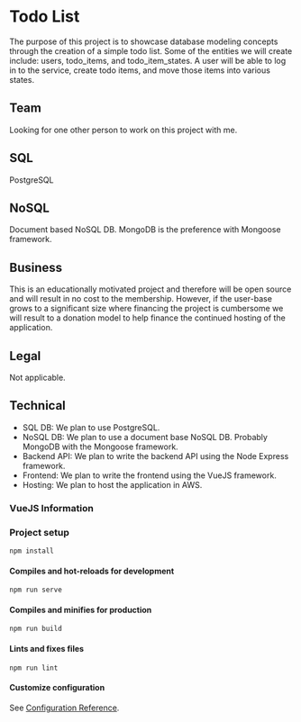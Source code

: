 # Todo List
The purpose of this project is to showcase database modeling concepts through the creation of a simple todo list. Some of
the entities we will create include: users, todo_items, and todo_item_states. A user will be able to log in to the service,
create todo items, and move those items into various states.

## Team
Looking for one other person to work on this project with me.

## SQL
PostgreSQL

## NoSQL
Document based NoSQL DB. MongoDB is the preference with Mongoose framework.

## Business
This is an educationally motivated project and therefore will be open source and will result in no cost to the membership.
 However, if the user-base grows to a significant size where financing the project is cumbersome we will result to a donation
  model to help finance the continued hosting of the application.

## Legal
Not applicable.

## Technical
* SQL DB: We plan to use PostgreSQL.
* NoSQL DB: We plan to use a document base NoSQL DB. Probably MongoDB with the Mongoose framework.
* Backend API: We plan to write the backend API using the Node Express framework.
* Frontend: We plan to write the frontend using the VueJS framework.
* Hosting: We plan to host the application in AWS.

### VueJS Information
### Project setup
```
npm install
```

#### Compiles and hot-reloads for development
```
npm run serve
```

#### Compiles and minifies for production
```
npm run build
```

#### Lints and fixes files
```
npm run lint
```

#### Customize configuration
See [Configuration Reference](https://cli.vuejs.org/config/).

